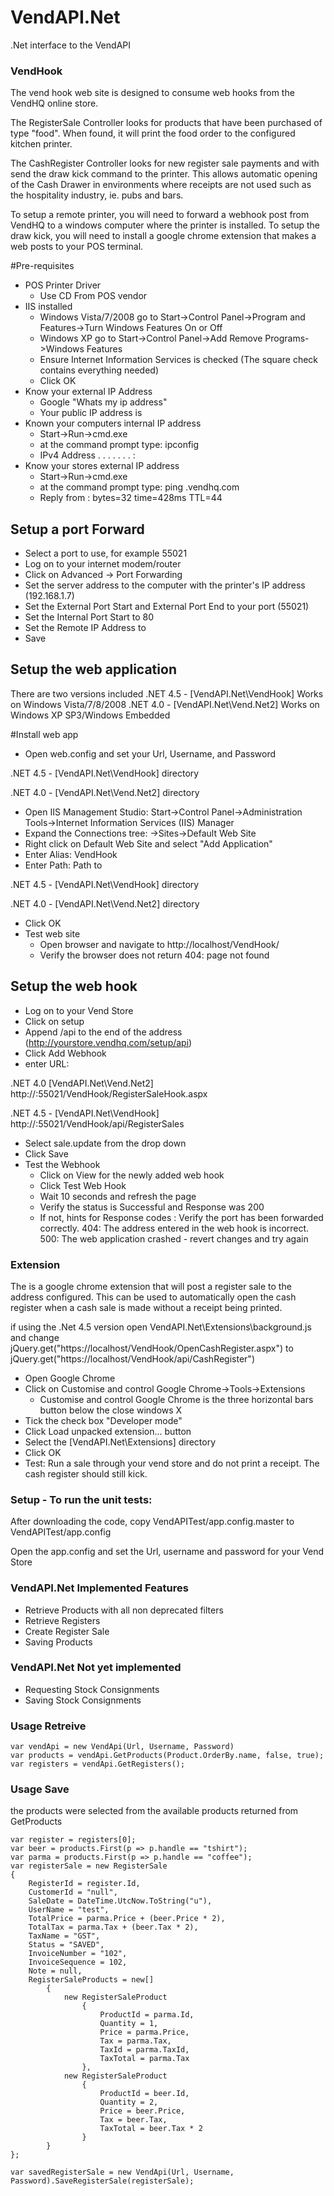 VendAPI.Net
===========

.Net interface to the VendAPI

### VendHook

The vend hook web site is designed to consume web hooks from the VendHQ online store.

The RegisterSale Controller looks for products that have been purchased of type "food".  When found, it will print the food order to the configured kitchen printer.

The CashRegister Controller looks for new register sale payments and with send the draw kick command to the printer.  This allows automatic opening of the Cash Drawer in environments where receipts are not used such as the hospitality industry, ie. pubs and bars.

To setup a remote printer, you will need to forward a webhook post from VendHQ to a windows computer where the printer is installed.
To setup the draw kick, you will need to install a google chrome extension that makes a web posts to your POS terminal.

#Pre-requisites
* POS Printer Driver
	+ Use CD From POS vendor
* IIS installed
	+ Windows Vista/7/2008 go to Start->Control Panel->Program and Features->Turn Windows Features On or Off
	+ Windows XP go to Start->Control Panel->Add Remove Programs->Windows Features
	+ Ensure Internet Information Services is checked (The square check contains everything needed)
	+ Click OK
* Know your external IP Address
	+ Google "Whats my ip address"
	+ Your public IP address is <your external IP address>
* Known your computers internal IP address
	+ Start->Run->cmd.exe
	+ at the command prompt type: ipconfig
	+ IPv4 Address .  .  .  .  .  .  . : <your internal address>
* Know your stores external IP address
	+ Start->Run->cmd.exe
	+ at the command prompt type: ping <yourstore>.vendhq.com
	+ Reply from <your external IP address>: bytes=32 time=428ms TTL=44

## Setup a port Forward
* Select a port to use, for example 55021
* Log on to your internet modem/router
* Click on Advanced -> Port Forwarding
* Set the server address to the computer with the printer's IP address (192.168.1.7)
* Set the External Port Start and External Port End to your port (55021)
* Set the Internal Port Start to 80
* Set the Remote IP Address to 
* Save 

## Setup the web application

There are two versions included 
.NET 4.5 - [VendAPI.Net\VendHook] Works on Windows Vista/7/8/2008
.NET 4.0 - [VendAPI.Net\Vend.Net2] Works on Windows XP SP3/Windows Embedded


#Install web app

* Open web.config and set your Url, Username, and Password

.NET 4.5 - [VendAPI.Net\VendHook] directory

.NET 4.0 - [VendAPI.Net\Vend.Net2] directory

* Open IIS Management Studio: Start->Control Panel->Administration Tools->Internet Information Services (IIS) Manager
* Expand the Connections tree: <Your Computer>->Sites->Default Web Site
* Right click on Default Web Site and select "Add Application"
* Enter Alias: VendHook
* Enter Path: Path to 

.NET 4.5 - [VendAPI.Net\VendHook] directory

.NET 4.0 - [VendAPI.Net\Vend.Net2] directory

* Click OK
* Test web site
	+ Open browser and navigate to http://localhost/VendHook/
	+ Verify the browser does not return 404: page not found

## Setup the web hook
* Log on to your Vend Store
* Click on setup
* Append /api to the end of the address (http://yourstore.vendhq.com/setup/api)
* Click Add Webhook
* enter URL:

.NET 4.0 [VendAPI.Net\Vend.Net2]  http://<your external ip address>:55021/VendHook/RegisterSaleHook.aspx

.NET 4.5 - [VendAPI.Net\VendHook] http://<your external ip address>:55021/VendHook/api/RegisterSales

* Select sale.update from the drop down
* Click Save
* Test the Webhook
	+ Click on View for the newly added web hook
	+ Click Test Web Hook
	+ Wait 10 seconds and refresh the page
	+ Verify the status is Successful and Response was 200
	+ If not, hints for Response codes
		<empty>: Verify the port has been forwarded correctly.
		404: The address entered in the web hook is incorrect.
		500: The web application crashed - revert changes and try again

### Extension

The is a google chrome extension that will post a register sale to the address configured.  This can be used to automatically open the cash register when a cash sale is made without a receipt being printed.

if using the .Net 4.5 version open VendAPI.Net\Extensions\background.js and change jQuery.get("https://localhost/VendHook/OpenCashRegister.aspx") to jQuery.get("https://localhost/VendHook/api/CashRegister")

* Open Google Chrome
* Click on Customise and control Google Chrome->Tools->Extensions
	+ Customise and control Google Chrome is the three horizontal bars button below the close windows X
* Tick the check box "Developer mode"
* Click Load unpacked extension... button
* Select the [VendAPI.Net\Extensions] directory
* Click OK
* Test: Run a sale through your vend store and do not print a receipt.  The cash register should still kick.

### Setup - To run the unit tests:

After downloading the code, copy VendAPITest/app.config.master to VendAPITest/app.config

Open the app.config and set the Url, username and password for your Vend Store

### VendAPI.Net Implemented Features
* Retrieve Products with all non deprecated filters
* Retrieve Registers
* Create Register Sale
* Saving Products

### VendAPI.Net Not yet implemented
* Requesting Stock Consignments
* Saving Stock Consignments

### Usage Retreive

	var vendApi = new VendApi(Url, Username, Password)
	var products = vendApi.GetProducts(Product.OrderBy.name, false, true);
	var registers = vendApi.GetRegisters();


### Usage Save
the products were selected from the available products returned from GetProducts

	var register = registers[0];
	var beer = products.First(p => p.handle == "tshirt");
	var parma = products.First(p => p.handle == "coffee");
	var registerSale = new RegisterSale
	{
		RegisterId = register.Id,
		CustomerId = "null",
		SaleDate = DateTime.UtcNow.ToString("u"),
		UserName = "test",
		TotalPrice = parma.Price + (beer.Price * 2),
		TotalTax = parma.Tax + (beer.Tax * 2),
		TaxName = "GST",
		Status = "SAVED",
		InvoiceNumber = "102",
		InvoiceSequence = 102,
		Note = null,
		RegisterSaleProducts = new[]
			{
				new RegisterSaleProduct
					{
						ProductId = parma.Id,
						Quantity = 1,
						Price = parma.Price,
						Tax = parma.Tax,
						TaxId = parma.TaxId,
						TaxTotal = parma.Tax
					},
				new RegisterSaleProduct
					{
						ProductId = beer.Id,
						Quantity = 2,
						Price = beer.Price,
						Tax = beer.Tax,
						TaxTotal = beer.Tax * 2
					}
			}
	};

	var savedRegisterSale = new VendApi(Url, Username, Password).SaveRegisterSale(registerSale);
